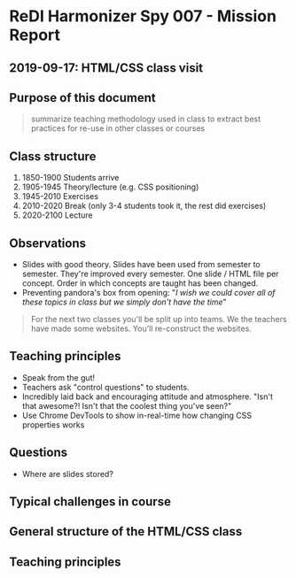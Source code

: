 # ReDI Harmonizer Spy 007 - Mission Report

## **2019-09-17**: HTML/CSS class visit

## Purpose of this document

> summarize teaching methodology used in class to extract best practices for re-use in other classes or courses

## Class structure

1. 1850-1900 Students arrive
2. 1905-1945 Theory/lecture (e.g. CSS positioning)
3. 1945-2010 Exercises
4. 2010-2020 Break (only 3-4 students took it, the rest did exercises)
5. 2020-2100 Lecture

## Observations

- Slides with good theory. Slides have been used from semester to semester. They're improved every semester. One slide / HTML file per concept. Order in which concepts are taught has been changed.
- Preventing pandora's box from opening: "_I wish we could cover all of these topics in class but we simply don't have the time_"

> For the next two classes you'll be split up into teams. We the teachers have made some websites. You'll re-construct the websites.

## Teaching principles

- Speak from the gut!
- Teachers ask "control questions" to students.
- Incredibly laid back and encouraging attitude and atmosphere. "Isn't that awesome?! Isn't that the coolest thing you've seen?"
- Use Chrome DevTools to show in-real-time how changing CSS properties works

## Questions

- Where are slides stored?

## Typical challenges in course

## General structure of the HTML/CSS class

## Teaching principles
